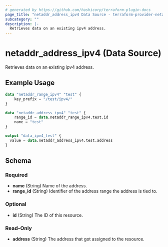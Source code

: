 ```yaml
---
# generated by https://github.com/hashicorp/terraform-plugin-docs
page_title: "netaddr_address_ipv4 Data Source - terraform-provider-netaddr"
subcategory: ""
description: |-
  Retrieves data on an existing ipv4 address.
---
```


# netaddr_address_ipv4 (Data Source)

Retrieves data on an existing ipv4 address.

## Example Usage

```terraform
data "netaddr_range_ipv4" "test" {
    key_prefix = "/test/ipv4/"
}

data "netaddr_address_ipv4" "test" {
    range_id = data.netaddr_range_ipv4.test.id
    name = "test"
}

output "data_ipv4_test" {
  value = data.netaddr_address_ipv4.test.address
}
```

<!-- schema generated by tfplugindocs -->
## Schema

### Required

- **name** (String) Name of the address.
- **range_id** (String) Identifier of the address range the address is tied to.

### Optional

- **id** (String) The ID of this resource.

### Read-Only

- **address** (String) The address that got assigned to the resource.


